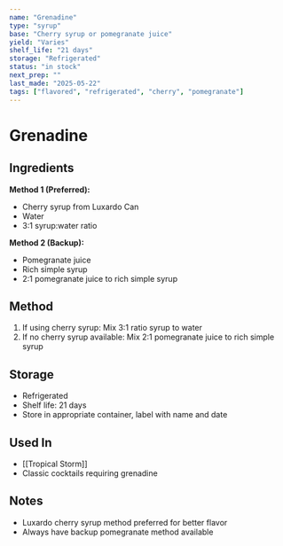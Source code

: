 ```yaml
---
name: "Grenadine"
type: "syrup"
base: "Cherry syrup or pomegranate juice"
yield: "Varies"
shelf_life: "21 days"
storage: "Refrigerated"
status: "in stock"
next_prep: ""
last_made: "2025-05-22"
tags: ["flavored", "refrigerated", "cherry", "pomegranate"]
---
```


# Grenadine

## Ingredients
**Method 1 (Preferred):**
- Cherry syrup from Luxardo Can
- Water
- 3:1 syrup:water ratio

**Method 2 (Backup):**
- Pomegranate juice
- Rich simple syrup
- 2:1 pomegranate juice to rich simple syrup

## Method
1. If using cherry syrup: Mix 3:1 ratio syrup to water
2. If no cherry syrup available: Mix 2:1 pomegranate juice to rich simple syrup

## Storage
- Refrigerated
- Shelf life: 21 days
- Store in appropriate container, label with name and date

## Used In
- [[Tropical Storm]]
- Classic cocktails requiring grenadine

## Notes
- Luxardo cherry syrup method preferred for better flavor
- Always have backup pomegranate method available